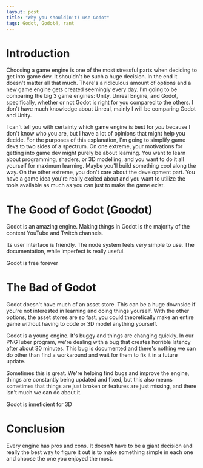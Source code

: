 ```yaml
---
layout: post
title: "Why you should(n't) use Godot"
tags: Godot, Godot4, rant
---
```


# Introduction

Choosing a game engine is one of the most stressful parts when deciding to get into game dev. It shouldn't be such a huge decision. In the end it doesn't matter all that much. There's a ridiculous amount of options and a new game engine gets created seemingly every day. I'm going to be comparing the big 3 game engines: Unity, Unreal Engine, and Godot, specifically, whether or not Godot is right for you compared to the others. I don't have much knowledge about Unreal, mainly I will be comparing Godot and Unity.

I can't tell you with certainty which game engine is best for *you* because I don't know who you are, but I have a lot of opinions that might help you decide. For the purposes of this explanation, I'm going to simplify game devs to two sides of a spectrum. On one extreme, your motivations for getting into game dev might purely be about learning. You want to learn about programming, shaders, or 3D modelling, and you want to do it all yourself for maximum learning. Maybe you'll build something cool along the way. On the other extreme, you don't care about the development part. You have a game idea you're really excited about and you want to utilize the tools available as much as you can just to make the game exist.

# The Good of Godot (Goodot)

Godot is an amazing engine. Making things in Godot is the majority of the content YouTube and Twitch channels.

Its user interface is friendly. The node system feels very simple to use. The documentation, while imperfect is really useful.

Godot is free forever


# The Bad of Godot

Godot doesn't have much of an asset store. This can be a huge downside if you're not interested in learning and doing things yourself. With the other options, the asset stores are so fast, you could theoretically make an entire game without having to code or 3D model anything yourself.

Godot is a young engine. It's buggy and things are changing quickly. In our PNGTuber program, we're dealing with a bug that creates horrible latency after about 30 minutes. This bug is documented and there's nothing we can do other than find a workaround and wait for them to fix it in a future update.

Sometimes this is great. We're helping find bugs and improve the engine, things are constantly being updated and fixed, but this also means sometimes that things are just broken or features are just missing, and there isn't much we can do about it.

Godot is inneficient for 3D

# Conclusion

Every engine has pros and cons. It doesn't have to be a giant decision and really the best way to figure it out is to make something simple in each one and choose the one you enjoyed the most.
